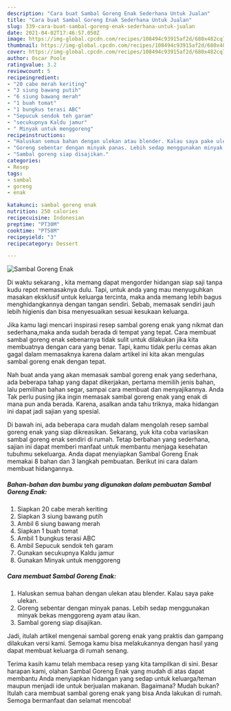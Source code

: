 ```yaml
---
description: "Cara buat Sambal Goreng Enak Sederhana Untuk Jualan"
title: "Cara buat Sambal Goreng Enak Sederhana Untuk Jualan"
slug: 339-cara-buat-sambal-goreng-enak-sederhana-untuk-jualan
date: 2021-04-02T17:46:57.050Z
image: https://img-global.cpcdn.com/recipes/108494c93915af2d/680x482cq70/sambal-goreng-enak-foto-resep-utama.jpg
thumbnail: https://img-global.cpcdn.com/recipes/108494c93915af2d/680x482cq70/sambal-goreng-enak-foto-resep-utama.jpg
cover: https://img-global.cpcdn.com/recipes/108494c93915af2d/680x482cq70/sambal-goreng-enak-foto-resep-utama.jpg
author: Oscar Poole
ratingvalue: 3.2
reviewcount: 5
recipeingredient:
- "20 cabe merah keriting"
- "3 siung bawang putih"
- "6 siung bawang merah"
- "1 buah tomat"
- "1 bungkus terasi ABC"
- "Sepucuk sendok teh garam"
- "secukupnya Kaldu jamur"
- " Minyak untuk menggoreng"
recipeinstructions:
- "Haluskan semua bahan dengan ulekan atau blender. Kalau saya pake ulekan."
- "Goreng sebentar dengan minyak panas. Lebih sedap menggunakan minyak bekas menggoreng ayam atau ikan."
- "Sambal goreng siap disajikan."
categories:
- Resep
tags:
- sambal
- goreng
- enak

katakunci: sambal goreng enak 
nutrition: 250 calories
recipecuisine: Indonesian
preptime: "PT30M"
cooktime: "PT58M"
recipeyield: "3"
recipecategory: Dessert

---
```



![Sambal Goreng Enak](https://img-global.cpcdn.com/recipes/108494c93915af2d/680x482cq70/sambal-goreng-enak-foto-resep-utama.jpg)

Di waktu  sekarang , kita memang dapat mengorder hidangan siap saji tanpa kudu repot memasaknya dulu. Tapi, untuk anda yang mau menyuguhkan masakan eksklusif untuk keluarga tercinta, maka anda memang lebih bagus menghidangkannya dengan tangan sendiri. Sebab, memasak sendiri jauh lebih higienis dan bisa menyesuaikan sesuai kesukaan keluarga.

Jika kamu lagi mencari inspirasi resep sambal goreng enak yang nikmat dan sederhana,maka anda sudah berada di tempat yang tepat. Cara membuat sambal goreng enak  sebenarnya tidak sulit untuk dilakukan jika kita membuatnya dengan cara yang benar. Tapi, kamu tidak perlu cemas akan gagal dalam memasaknya 
karena dalam artikel ini kita akan mengulas sambal goreng enak dengan tepat.  



Nah buat anda yang akan memasak sambal goreng enak yang sederhana, ada beberapa tahap yang dapat dikerjakan, pertama memilih jenis bahan, lalu pemilihan bahan segar, sampai cara membuat dan menyajikannya. Anda Tak perlu pusing jika ingin memasak sambal goreng enak yang enak di mana pun anda berada. Karena, asalkan anda  tahu triknya, maka hidangan ini dapat jadi sajian yang spesial.

Di bawah ini, ada beberapa cara mudah dalam mengolah resep sambal goreng enak yang siap dikreasikan. Sekarang, yuk kita coba variasikan sambal goreng enak sendiri di rumah. Tetap berbahan yang sederhana, sajian ini dapat memberi manfaat untuk membantu menjaga kesehatan tubuhmu sekeluarga. Anda dapat menyiapkan Sambal Goreng Enak memakai 8 bahan dan 3 langkah pembuatan. Berikut ini cara dalam membuat hidangannya.

<!--inarticleads1-->

##### Bahan-bahan dan bumbu yang digunakan dalam pembuatan Sambal Goreng Enak:

1. Siapkan 20 cabe merah keriting
1. Siapkan 3 siung bawang putih
1. Ambil 6 siung bawang merah
1. Siapkan 1 buah tomat
1. Ambil 1 bungkus terasi ABC
1. Ambil Sepucuk sendok teh garam
1. Gunakan secukupnya Kaldu jamur
1. Gunakan  Minyak untuk menggoreng




<!--inarticleads2-->

##### Cara membuat Sambal Goreng Enak:

1. Haluskan semua bahan dengan ulekan atau blender. Kalau saya pake ulekan.
1. Goreng sebentar dengan minyak panas. Lebih sedap menggunakan minyak bekas menggoreng ayam atau ikan.
1. Sambal goreng siap disajikan.




Jadi, itulah artikel mengenai  sambal goreng enak  yang praktis dan gampang dilakukan versi kami. Semoga kamu bisa melakukannya dengan hasil yang dapat membuat keluarga di rumah senang. 

Terima kasih kamu telah membaca resep yang kita tampilkan di sini. Besar harapan kami, olahan  Sambal Goreng Enak yang mudah di atas dapat membantu Anda menyiapkan hidangan yang sedap untuk keluarga/teman maupun menjadi ide untuk berjualan makanan. Bagaimana? Mudah bukan? Itulah cara membuat sambal goreng enak yang bisa Anda lakukan di rumah. Semoga bermanfaat dan selamat mencoba!

